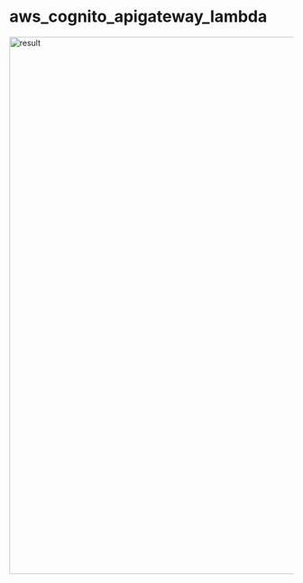 # aws_cognito_apigateway_lambda


<img width="951" alt="result" src="https://user-images.githubusercontent.com/67081878/187067888-38b74f42-fa66-4309-897a-93d5295c1d45.png">
